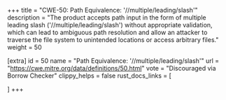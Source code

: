 +++
title = "CWE-50: Path Equivalence: '//multiple/leading/slash'"
description	= "The product accepts path input in the form of multiple leading slash ('//multiple/leading/slash') without appropriate validation, which can lead to ambiguous path resolution and allow an attacker to traverse the file system to unintended locations or access arbitrary files."
weight = 50

[extra]
id = 50
name = "Path Equivalence: '//multiple/leading/slash'"
url = "https://cwe.mitre.org/data/definitions/50.html"
vote = "Discouraged via Borrow Checker"
clippy_helps = false
rust_docs_links = [
	
]
+++

